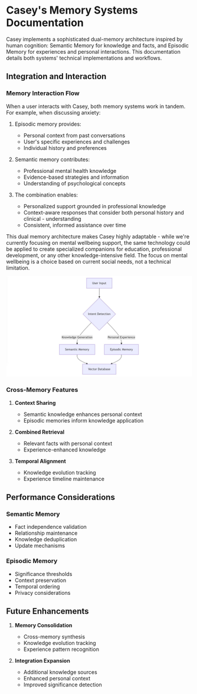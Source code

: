 # Casey's Memory Systems Documentation

Casey implements a sophisticated dual-memory architecture inspired by human cognition: Semantic Memory for knowledge and facts, and Episodic Memory for experiences and personal interactions. This documentation details both systems' technical implementations and workflows.

## Integration and Interaction

### Memory Interaction Flow

When a user interacts with Casey, both memory systems work in tandem. For example, when discussing anxiety:

1. Episodic memory provides:
   - Personal context from past conversations
   - User's specific experiences and challenges
   - Individual history and preferences

2. Semantic memory contributes:
   - Professional mental health knowledge
   - Evidence-based strategies and information
   - Understanding of psychological concepts

3. The combination enables:
   - Personalized support grounded in professional knowledge
   - Context-aware responses that consider both personal history and clinical - understanding
   - Consistent, informed assistance over time

This dual memory architecture makes Casey highly adaptable - while we're currently focusing on mental wellbeing support, the same technology could be applied to create specialized companions for education, professional development, or any other knowledge-intensive field. The focus on mental wellbeing is a choice based on current social needs, not a technical limitation.

![Description of the image](../../diagrams/memories/flow_diagram.JPG)

### Cross-Memory Features

1. **Context Sharing**
   - Semantic knowledge enhances personal context
   - Episodic memories inform knowledge application

2. **Combined Retrieval**
   - Relevant facts with personal context
   - Experience-enhanced knowledge

3. **Temporal Alignment**
   - Knowledge evolution tracking
   - Experience timeline maintenance

## Performance Considerations

### Semantic Memory
- Fact independence validation
- Relationship maintenance
- Knowledge deduplication
- Update mechanisms

### Episodic Memory
- Significance thresholds
- Context preservation
- Temporal ordering
- Privacy considerations

## Future Enhancements

1. **Memory Consolidation**
   - Cross-memory synthesis
   - Knowledge evolution tracking
   - Experience pattern recognition

2. **Integration Expansion**
   - Additional knowledge sources
   - Enhanced personal context
   - Improved significance detection